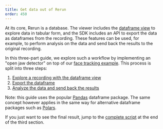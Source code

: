 ```yaml
---
title: Get data out of Rerun
order: 450
---
```


At its core, Rerun is a database. The viewer includes the [dataframe view](../reference/types/views/dataframe_view) to explore data in tabular form, and the SDK includes an API to export the data as dataframes from the recording. These features can be used, for example, to perform analysis on the data and send back the results to the original recording.

In this three-part guide, we explore such a workflow by implementing an "open jaw detector" on top of our [face tracking example](https://rerun.io/examples/video-image/face_tracking). This process is split into three steps:

1. [Explore a recording with the dataframe view](data-out/explore-as-dataframe)
2. [Export the dataframe](data-out/export-dataframe)
3. [Analyze the data and send back the results](data-out/analyze-and-send)

Note: this guide uses the popular [Pandas](https://pandas.pydata.org) dataframe package. The same concept however applies in the same way for alternative dataframe packages such as [Polars](https://pola.rs).

If you just want to see the final result, jump to the [complete script](data-out/analyze-and-send.md#complete-script) at the end of the third section.
